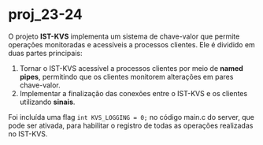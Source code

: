 # proj_23-24

O projeto **IST-KVS** implementa um sistema de chave-valor que permite operações monitoradas e acessíveis a processos clientes. Ele é dividido em duas partes principais:  
1. Tornar o IST-KVS acessível a processos clientes por meio de **named pipes**, permitindo que os clientes monitorem alterações em pares chave-valor.  
2. Implementar a finalização das conexões entre o IST-KVS e os clientes utilizando **sinais**.

Foi incluída uma flag `int KVS_LOGGING = 0;` no código main.c do server, que pode ser ativada, para habilitar o registro de todas as operações realizadas no IST-KVS.